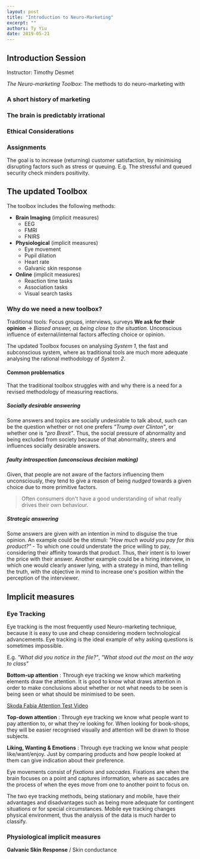 ```yaml
---
layout: post
title: "Introduction to Neuro-Marketing"
excerpt: ""
authors: Ty Yiu
date: 2019-05-21
---
```


## Introduction Session

Instructor: Timothy Desmet

*The Neuro-marketing Toolbox*: The methods to do neuro-marketing with 

### A short history of marketing

### The brain is predictably irrational

### Ethical Considerations

### Assignments
The goal is to increase (returning) customer satisfaction, by minimising
disrupting factors such as stress or queuing.
E.g. The stressful and queued security check minders positivity.

## The updated Toolbox
The toolbox includes the following methods:

- **Brain Imaging** (implicit measures)
    - EEG
    - FMRI
    - FNIRS
- **Physiological** (implicit measures)
    - Eye movement
    - Pupil dilation
    - Heart rate
    - Galvanic skin response
- **Online** (implicit measures)
    - Reaction time tasks
    - Association tasks
    - Visual search tasks

### Why do we need a new toolbox?
Traditional tools: Focus groups, interviews, surveys
**We ask for their opinion** -> *Biased answer, as being close to the
situation.* Unconscious influence of external/internal factors affecting choice
or opinion.

The updated Toolbox focuses on analysing *System 1*, the fast and subconscious
system, where as traditional tools are much more adequate analysing the
rational methodology of *System 2*.

#### Common problematics 
That the traditional toolbox struggles with and why there is a need for a
revised methodology of measuring reactions.

##### Socially desirable answering
Some answers and topics are socially undesirable to talk about, such can be the
question whether or not one prefers *"Trump over Clinton"*, or whether one is
*"pro Brexit"*. Thus, the social pressure of abnormality and being excluded from
society because of that abnormality, steers and influences socially desirable
answers.

##### faulty introspection (unconscious decision making)
Given, that people are not aware of the factors influencing them unconsciously,
they tend to give a reason of being *nudged* towards a given choice due to more
primitive factors.

> Often consumers don't have a good understanding of what really drives their own behaviour. 

##### Strategic answering
Some answers are given with an intention in mind to disguise the true opinion.
An example could be the stimuli: *"How much would you pay for this product?"* -
To which one could understate the price willing to pay, considering their
affinity towards that product. Thus, their intent is to lower the price with
their answer.
Another example could be a hiring interview, in which one would clearly answer
lying, with a strategy in mind, than telling the truth, with the objective in
mind to increase one's position within the perception of the interviewer.

## Implicit measures

### Eye Tracking
Eye tracking is the most frequently used Neuro-marketing technique, because it
is easy to use and cheap considering modern technological advancements. Eye
tracking is the ideal example of why asking questions is sometimes impossible.

E.g. *"What did you notice in the file?"*, *"What stood out the most on the way
to class"*

**Bottom-up attention**
: Through eye tracking we know which marketing elements draw the attention. It
is good to know what draws attention in order to make conclusions about whether
or not what needs to be seen is being seen or what should be minimised to be
seen.

[Skoda Fabia Attention Test Video](https://www.youtube.com/watch?v=qpPYdMs97eE)

**Top-down attention**
: Through eye tracking we know what people want to pay attention to, or what
they're looking for. When looking for book-shops, they will be easier recognised
visually and attention will be drawn to those subjects.

**Liking, Wanting & Emotions**
: Through eye tracking we know what people like/want/enjoy. Just by comparing
products and how people looked at them can give indication about their
preference.

Eye movements consist of *fixations* and *saccades*. Fixations are when the
brain focuses on a point and captures information, where as saccades are the
process of when the eyes move from one to another point to focus on.

The two eye tracking methods, being stationary and mobile, have their advantages
and disadvantages such as being more adequate for contingent situations or for
special circumstances. Mobile eye tracking changes physical environment, thus
the analysis of the data is much harder to classify.

### Physiological implicit measures

**Galvanic Skin Response** / Skin conductance



